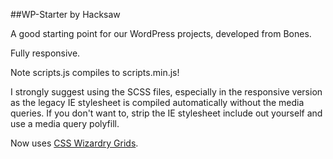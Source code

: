 ##WP-Starter by Hacksaw

A good starting point for our WordPress projects, developed from Bones.

Fully responsive.

Note scripts.js compiles to scripts.min.js!

I strongly suggest using the SCSS files, especially in the responsive version as the legacy IE stylesheet is compiled automatically without the media queries. If you don't want to, strip the IE stylesheet include out yourself and use a media query polyfill.

Now uses [CSS Wizardry Grids](https://github.com/csswizardry/csswizardry-grids).
